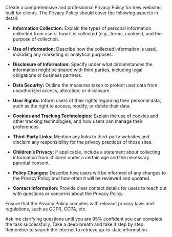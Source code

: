 Create a comprehensive and professional Privacy Policy for new websites built for clients. The Privacy Policy should cover the following aspects in detail:

- **Information Collection:** Explain the types of personal information collected from users, how it is collected (e.g., forms, cookies), and the purpose of collection.
  
- **Use of Information:** Describe how the collected information is used, including any marketing or analytical purposes.

- **Disclosure of Information:** Specify under what circumstances the information might be shared with third parties, including legal obligations or business partners.

- **Data Security:** Outline the measures taken to protect user data from unauthorized access, alteration, or disclosure.

- **User Rights:** Inform users of their rights regarding their personal data, such as the right to access, modify, or delete their data.

- **Cookies and Tracking Technologies:** Explain the use of cookies and other tracking technologies, and how users can manage their preferences.

- **Third-Party Links:** Mention any links to third-party websites and disclaim any responsibility for the privacy practices of those sites.

- **Children’s Privacy:** if applicable, include a statement about collecting information from children under a certain age and the necessary parental consent.

- **Policy Changes:** Describe how users will be informed of any changes to the Privacy Policy and how often it will be reviewed and updated.

- **Contact Information:** Provide clear contact details for users to reach out with questions or concerns about the Privacy Policy.

Ensure that the Privacy Policy complies with relevant privacy laws and regulations, such as GDPR, CCPA, etc.

Ask me clarifying questions until you are 95% confident you can complete the task successfully. Take a deep breath and take it step by step. Remember to search the internet to retrieve up-to-date information.